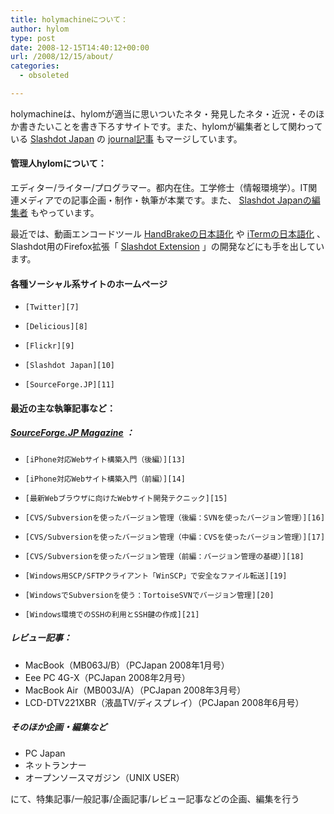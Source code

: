 ```yaml
---
title: holymachineについて：
author: hylom
type: post
date: 2008-12-15T14:40:12+00:00
url: /2008/12/15/about/
categories:
  - obsoleted

---
```

holymachineは、hylomが適当に思いついたネタ・発見したネタ・近況・そのほか書きたいことを書き下ろすサイトです。また、hylomが編集者として関わっている   [Slashdot Japan][1] の   [journal記事][2] もマージしています。

#### 管理人hylomについて：

エディター/ライター/プログラマー。都内在住。工学修士（情報環境学）。IT関連メディアでの記事企画・制作・執筆が本業です。また、   [Slashdot Japanの編集者][3] もやっています。

最近では、動画エンコードツール   [HandBrakeの日本語化][4] や   [iTermの日本語化][5] 、Slashdot用のFirefox拡張「   [Slashdot Extension][6] 」の開発などにも手を出しています。 

#### 各種ソーシャル系サイトのホームページ 

  *     [Twitter][7] 
  *     [Delicious][8] 
  *     [Flickr][9] 
  *     [Slashdot Japan][10] 
  *     [SourceForge.JP][11] 

#### 最近の主な執筆記事など： 

#####    [SourceForge.JP Magazine][12] ： 

  *     [iPhone対応Webサイト構築入門（後編）][13] 
  *     [iPhone対応Webサイト構築入門（前編）][14] 
  *     [最新Webブラウザに向けたWebサイト開発テクニック][15] 
  *     [CVS/Subversionを使ったバージョン管理（後編：SVNを使ったバージョン管理）][16] 
  *     [CVS/Subversionを使ったバージョン管理（中編：CVSを使ったバージョン管理）][17] 
  *     [CVS/Subversionを使ったバージョン管理（前編：バージョン管理の基礎）][18] 
  *     [Windows用SCP/SFTPクライアント「WinSCP」で安全なファイル転送][19] 
  *     [WindowsでSubversionを使う：TortoiseSVNでバージョン管理][20] 
  *     [Windows環境でのSSHの利用とSSH鍵の作成][21] 

##### レビュー記事： 

  * MacBook（MB063J/B）（PCJapan 2008年1月号） 
  * Eee PC 4G-X（PCJapan 2008年2月号） 
  * MacBook Air（MB003J/A）（PCJapan 2008年3月号） 
  * LCD-DTV221XBR（液晶TV/ディスプレイ）（PCJapan 2008年6月号） 

##### そのほか企画・編集など 

  * PC Japan 
  * ネットランナー 
  * オープンソースマガジン（UNIX USER） 

にて、特集記事/一般記事/企画記事/レビュー記事などの企画、編集を行う

 [1]: http://slashdot.jp/
 [2]: http://slashdot.jp/~hylom/journal/
 [3]: http://slashdot.jp/authors.pl
 [4]: https://sourceforge.jp/projects/handbrake-jp/
 [5]: https://sourceforge.jp/projects/iterm-jp/
 [6]: https://sourceforge.jp/projects/slashdotext/
 [7]: http://twitter.com/hylom
 [8]: http://delicious.com/hylom
 [9]: http://www.flickr.com/photos/57317333%40N00/
 [10]: http://slashdot.jp/~hylom/
 [11]: http://sourceforge.jp/users/hylom
 [12]: http://sourceforge.jp/magazine/
 [13]: http://sourceforge.jp/magazine/08/10/31/0839204
 [14]: http://sourceforge.jp/magazine/08/10/30/1051230
 [15]: http://sourceforge.jp/magazine/08/10/09/107208
 [16]: http://sourceforge.jp/magazine/08/09/24/113215
 [17]: http://sourceforge.jp/magazine/08/09/18/0316213
 [18]: http://sourceforge.jp/magazine/08/09/09/1038233
 [19]: http://sourceforge.jp/magazine/08/09/03/1110251
 [20]: http://sourceforge.jp/magazine/08/08/29/0550232
 [21]: http://sourceforge.jp/magazine/08/08/29/1052218
